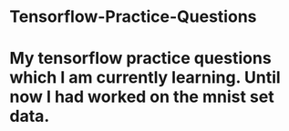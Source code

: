 # Tensorflow-Practice-Questions
# My tensorflow practice questions which I am currently learning. Until now I had worked on the mnist set data.

